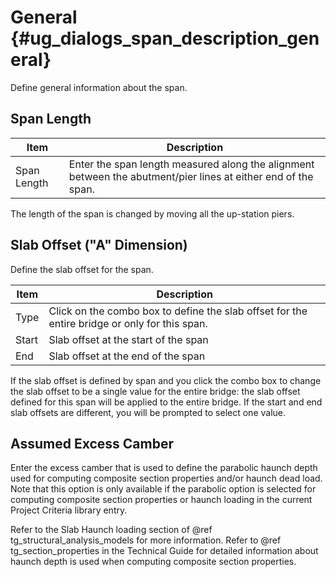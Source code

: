 General {#ug_dialogs_span_description_general}
==============================================
Define general information about the span.

Span Length
------------

Item | Description
-----|-------------
Span Length | Enter the span length measured along the alignment between the abutment/pier lines at either end of the span.

The length of the span is changed by moving all the up-station piers.

Slab Offset ("A" Dimension)
---------------------------
Define the slab offset for the span.

Item | Description
-----|------------
Type | Click on the combo box to define the slab offset for the entire bridge or only for this span.
Start | Slab offset at the start of the span
End | Slab offset at the end of the span

If the slab offset is defined by span and you click the combo box to change the slab offset to be a single value for the entire bridge: the slab offset defined for this span will be applied to the entire bridge. If the start and end slab offsets are different, you will be prompted to select one value.

Assumed Excess Camber
---------------------
Enter the excess camber that is used to define the parabolic haunch depth used for computing composite section properties and/or haunch dead load. Note that this option is only available if the parabolic option is selected for computing composite section properties or haunch loading in the current Project Criteria library entry.

Refer to  the Slab Haunch loading section of @ref tg_structural_analysis_models for more information. Refer to @ref tg_section_properties in the Technical Guide for detailed information about haunch depth is used when computing composite section properties.
